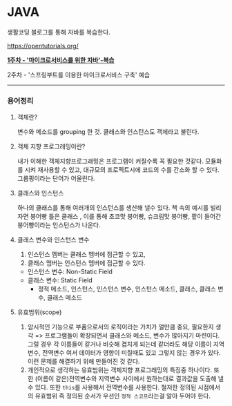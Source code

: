 # JAVA

생활코딩 블로그를 통해 자바를 복습한다.

https://opentutorials.org/



**<u>1주차 - '마이크로서비스를 위한 자바'-복습</u>**

2주차 - '스프링부트를 이용한 마이크로서비스 구축' 예습

---

### 용어정리

1. 객체란?

   변수와 메소드를 grouping 한 것. 클래스와 인스턴스도 객체라고 불린다.

   

2. 객체 지향 프로그래밍이란?

   내가 이해한 객체지향프로그래밍은 프로그램이 커질수록 꼭 필요한 것같다. 모듈화를 시켜 재사용할 수 있고, 대규모의 프로젝트시에 코드의 수를 간소화 할 수 있다. 그룹핑이라는 단어가 어울린다.

   

3. 클래스와 인스턴스

   하나의 클래스를 통해 여러개의 인스턴스를 생산해 낼수 있다. 책 속의 예시를 빌리자면 붕어빵 틀은 클래스 , 이를 통해 초코맛 붕어빵, 슈크림맛 붕어빵, 팥이 들어간 붕어빵이라는 인스턴스가 나온다.

   

4. 클래스 변수와 인스턴스 변수
   
   1. 인스턴스 멤버는 클래스 멤버에 접근할 수 있고,
   2. 클래스 멤버는 인스턴스 멤버에 접근할 수 있다.
   
   + 인스턴스 변수:  Non-Static Field
   + 클래스 변수: Static Field
     + 정적 메소드, 인스턴스, 인스턴스 변수, 인스턴스  메소드, 클래스, 클래스 변수, 클래스 메소드
   
5. 유효범위(scope)

   1. 암시적인 기능으로 부품으로서의 로직이라는 가치가 얼만큼 중요, 필요한지 생각 => 프로그램들이 확장되면서 클래스와 메소드, 변수가 많아지기 마련이다. 그럴 경우 각 이름들이 같거나 비슷해 겹치게 되는데 같더라도 해당 이름이 지역변수, 전역변수 여서 데이터가 영향이 미칠때도 있고 그렇지 않는 경우가 있다. 이런 문제를 해결하기 위해 만들어진 것 같다.
   2. 개인적으로 생각하는 유효범위는 객체지향 프로그래밍의 특징중 하나이다. 또한 (이름이 같은)전역변수와 지역변수 사이에서 원하는대로 결과값을 도출해 낼 수 있다. 또한 `this`를 사용해서 전역변수를 사용한다. 철저한 정의된 시점에서의 유효범위 즉 정의된 순서가 우선인 `정적 스코프`라는걸 알아 두어야 한다.